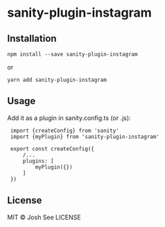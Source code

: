 # sanity-plugin-instagram

## Installation

```
npm install --save sanity-plugin-instagram
```

or

```
yarn add sanity-plugin-instagram
```

## Usage
Add it as a plugin in sanity.config.ts (or .js):

```
 import {createConfig} from 'sanity'
 import {myPlugin} from 'sanity-plugin-instagram'

 export const createConfig({
     /...
     plugins: [
         myPlugin({})
     ]
 })
```
## License

MIT © Josh
See LICENSE